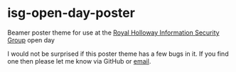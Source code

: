 # isg-open-day-poster
Beamer poster theme for use at the [Royal Holloway Information Security Group](isg.rhul.ac.uk) open day

I would not be surprised if this poster theme has a few bugs in it.  If you find one then please let me know via GitHub or [email](mailto:robert.lee.2013@live.rhul.ac.uk).
